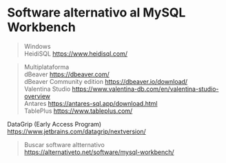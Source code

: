 # Software alternativo al MySQL Workbench

> Windows    
HeidiSQL    https://www.heidisql.com/  


> Multiplataforma    
dBeaver     https://dbeaver.com/     
dBeaver Community edition   https://dbeaver.io/download/  
Valentina Studio	https://www.valentina-db.com/en/valentina-studio-overview  
Antares     https://antares-sql.app/download.html  
TablePlus   https://www.tableplus.com/  

DataGrip (Early Access Program) https://www.jetbrains.com/datagrip/nextversion/  


> Buscar software altternativo  
https://alternativeto.net/software/mysql-workbench/
